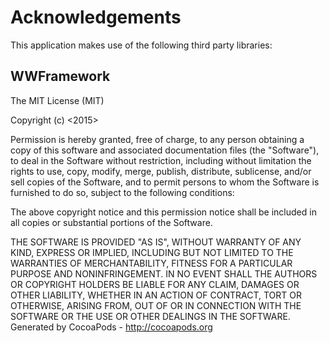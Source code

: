 # Acknowledgements
This application makes use of the following third party libraries:

## WWFramework

The MIT License (MIT)

Copyright (c) <2015> <Patrick Chiang>

Permission is hereby granted, free of charge, to any person obtaining a copy 
of this software and associated documentation files (the "Software"), to deal
 in the Software without restriction, including without limitation the rights
  to use, copy, modify, merge, publish, distribute, sublicense, and/or sell 
  copies of the Software, and to permit persons to whom the Software is 
  furnished to do so, subject to the following conditions:

The above copyright notice and this permission notice shall be included in all 
copies or substantial portions of the Software.

THE SOFTWARE IS PROVIDED "AS IS", WITHOUT WARRANTY OF ANY KIND, EXPRESS OR 
IMPLIED, INCLUDING BUT NOT LIMITED TO THE WARRANTIES OF MERCHANTABILITY, 
FITNESS FOR A PARTICULAR PURPOSE AND NONINFRINGEMENT. IN NO EVENT SHALL THE 
AUTHORS OR COPYRIGHT HOLDERS BE LIABLE FOR ANY CLAIM, DAMAGES OR OTHER 
LIABILITY, WHETHER IN AN ACTION OF CONTRACT, TORT OR OTHERWISE, ARISING FROM, 
OUT OF OR IN CONNECTION WITH THE SOFTWARE OR THE USE OR OTHER DEALINGS IN THE 
SOFTWARE.
Generated by CocoaPods - http://cocoapods.org
